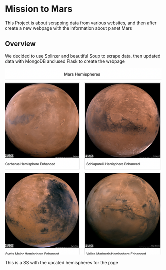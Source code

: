 # Mission to Mars

This Project is about scrapping data from various websites, and then after create a new webpage with the information about planet Mars

## Overview

We decided to use Splinter and beautiful Soup to scrape data, then updated data with MongoDB and used Flask to create the webpage


![SS_hemispheres.png](https://github.com/davescudero/Mission-to-Mars/blob/main/Challenge/templates/SS_hemispheres.png)

This is a SS with the updated hemispheres for the page

